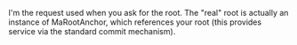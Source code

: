 I'm the request used when you ask for the root.  The "real" root is actually an instance of MaRootAnchor, which references your root (this provides service via the standard commit mechanism).